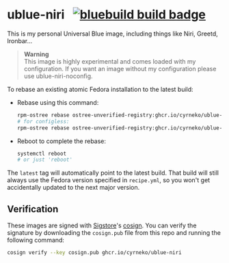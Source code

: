 # ublue-niri &nbsp; [![bluebuild build badge](https://github.com/cyrneko/ublue-niri/actions/workflows/build.yml/badge.svg)](https://github.com/cyrneko/ublue-niri/actions/workflows/build.yml)

This is my personal Universal Blue image, including things like Niri, Greetd, Ironbar...

> **Warning**  
> This image is highly experimental and comes loaded with my configuration. If you want an image without my configuration please use ublue-niri-noconfig.

To rebase an existing atomic Fedora installation to the latest build:

- Rebase using this command:
  ```bash
  rpm-ostree rebase ostree-unverified-registry:ghcr.io/cyrneko/ublue-niri:latest
  # for configless:
  rpm-ostree rebase ostree-unverified-registry:ghcr.io/cyrneko/ublue-niri-noconfig:latest
  ```
- Reboot to complete the rebase:
  ```bash
  systemctl reboot
  # or just 'reboot'
  ```

The `latest` tag will automatically point to the latest build. That build will still always use the Fedora version specified in `recipe.yml`, so you won't get accidentally updated to the next major version.

## Verification

These images are signed with [Sigstore](https://www.sigstore.dev/)'s [cosign](https://github.com/sigstore/cosign). You can verify the signature by downloading the `cosign.pub` file from this repo and running the following command:

```bash
cosign verify --key cosign.pub ghcr.io/cyrneko/ublue-niri
```
